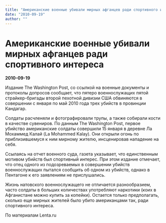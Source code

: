 ```yaml
---
title: "Американские военные убивали мирных афганцев ради спортивного интереса"
date: "2010-09-19"
author: ""
---
```


# Американские военные убивали мирных афганцев ради спортивного интереса

**2010-09-19** 

Издание The Washington Post, со ссылкой на военные документы и протоколы допросов сообщает, что пятеро военнослужащих пятой страйкер-бригады второй пехотной дивизии США обвиняются в совершении с января по май 2010 года трех убийств в провинции Кандагар.

Солдаты расчленяли и фотографировали трупы, а также собирали кости в качестве сувениров. По данным The Washington Post, первое убийство американские солдаты совершили 15 января в деревне Ла Мохаммед Калай (La Mohammed Kalay). Они открыли огонь по приблизившемуся к ним мирному жителю, инсценировав нападение на себя.

Ссылаясь на отчет военного суда, газета указывает, что единственным мотивом убийств был спортивный интерес. При этом издание отмечает, что отец одного из подозреваемых в совершении убийств военнослужащих пытался сообщить об одном из убийств, однако в Пентагоне к его заявлениям не прислушались.

Жизнь натовского военнослужащего не отличается разнообразием, часто солдаты в больших количествах употребляют наркотики (коих в Афганистане можно купить за копейки). Остается только предполагать, сколько еще мирных жителей было убито американцами так, ради спортивного интереса.

По материалам Lenta.ru
